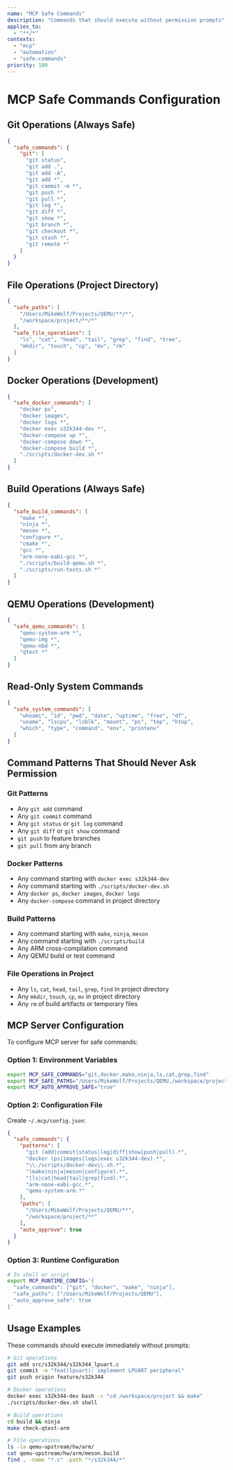 ```yaml
---
name: "MCP Safe Commands"
description: "Commands that should execute without permission prompts"
applies_to:
  - "**/*"
contexts:
  - "mcp"
  - "automation"
  - "safe-commands"
priority: 100
---
```


# MCP Safe Commands Configuration

## Git Operations (Always Safe)
```json
{
  "safe_commands": {
    "git": [
      "git status",
      "git add .",
      "git add -A",
      "git add *",
      "git commit -m *",
      "git push *",
      "git pull *",
      "git log *",
      "git diff *",
      "git show *",
      "git branch *",
      "git checkout *",
      "git stash *",
      "git remote *"
    ]
  }
}
```

## File Operations (Project Directory)
```json
{
  "safe_paths": [
    "/Users/MikeWolf/Projects/QEMU/**/*",
    "/workspace/project/**/*"
  ],
  "safe_file_operations": [
    "ls", "cat", "head", "tail", "grep", "find", "tree",
    "mkdir", "touch", "cp", "mv", "rm" 
  ]
}
```

## Docker Operations (Development)
```json
{
  "safe_docker_commands": [
    "docker ps",
    "docker images",
    "docker logs *",
    "docker exec s32k344-dev *",
    "docker-compose up *",
    "docker-compose down *",
    "docker-compose build *",
    "./scripts/docker-dev.sh *"
  ]
}
```

## Build Operations (Always Safe)
```json
{
  "safe_build_commands": [
    "make *",
    "ninja *",
    "meson *",
    "configure *",
    "cmake *",
    "gcc *",
    "arm-none-eabi-gcc *",
    "./scripts/build-qemu.sh *",
    "./scripts/run-tests.sh *"
  ]
}
```

## QEMU Operations (Development)
```json
{
  "safe_qemu_commands": [
    "qemu-system-arm *",
    "qemu-img *",
    "qemu-nbd *",
    "qtest *"
  ]
}
```

## Read-Only System Commands
```json
{
  "safe_system_commands": [
    "whoami", "id", "pwd", "date", "uptime", "free", "df",
    "uname", "lscpu", "lsblk", "mount", "ps", "top", "htop",
    "which", "type", "command", "env", "printenv"
  ]
}
```

## Command Patterns That Should Never Ask Permission

### Git Patterns
- Any `git add` command
- Any `git commit` command  
- Any `git status` or `git log` command
- Any `git diff` or `git show` command
- `git push` to feature branches
- `git pull` from any branch

### Docker Patterns
- Any command starting with `docker exec s32k344-dev`
- Any command starting with `./scripts/docker-dev.sh`
- Any `docker ps`, `docker images`, `docker logs`
- Any `docker-compose` command in project directory

### Build Patterns
- Any command starting with `make`, `ninja`, `meson`
- Any command starting with `./scripts/build`
- Any ARM cross-compilation command
- Any QEMU build or test command

### File Operations in Project
- Any `ls`, `cat`, `head`, `tail`, `grep`, `find` in project directory
- Any `mkdir`, `touch`, `cp`, `mv` in project directory
- Any `rm` of build artifacts or temporary files

## MCP Server Configuration

To configure MCP server for safe commands:

### Option 1: Environment Variables
```bash
export MCP_SAFE_COMMANDS="git,docker,make,ninja,ls,cat,grep,find"
export MCP_SAFE_PATHS="/Users/MikeWolf/Projects/QEMU,/workspace/project"
export MCP_AUTO_APPROVE_SAFE="true"
```

### Option 2: Configuration File
Create `~/.mcp/config.json`:
```json
{
  "safe_commands": {
    "patterns": [
      "git (add|commit|status|log|diff|show|push|pull).*",
      "docker (ps|images|logs|exec s32k344-dev).*",
      "\\./scripts/docker-dev\\.sh.*",
      "(make|ninja|meson|configure).*",
      "(ls|cat|head|tail|grep|find).*",
      "arm-none-eabi-gcc.*",
      "qemu-system-arm.*"
    ],
    "paths": [
      "/Users/MikeWolf/Projects/QEMU/**",
      "/workspace/project/**"
    ],
    "auto_approve": true
  }
}
```

### Option 3: Runtime Configuration
```bash
# In shell or script
export MCP_RUNTIME_CONFIG='{
  "safe_commands": ["git", "docker", "make", "ninja"],
  "safe_paths": ["/Users/MikeWolf/Projects/QEMU"],
  "auto_approve_safe": true
}'
```

## Usage Examples

These commands should execute immediately without prompts:

```bash
# Git operations
git add src/s32k344/s32k344_lpuart.c
git commit -m "feat(lpuart): implement LPUART peripheral"
git push origin feature/s32k344

# Docker operations
docker exec s32k344-dev bash -c "cd /workspace/project && make"
./scripts/docker-dev.sh shell

# Build operations
cd build && ninja
make check-qtest-arm

# File operations
ls -la qemu-upstream/hw/arm/
cat qemu-upstream/hw/arm/meson.build
find . -name "*.c" -path "*/s32k344/*"
``` 